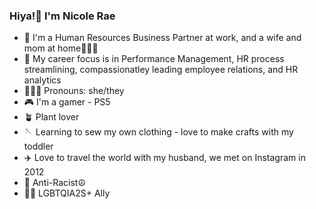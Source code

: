 ### Hiya!👋 I'm Nicole Rae

- 🤝 I'm a Human Resources Business Partner at work, and a wife and mom at home👨‍👩‍👧
- 💼 My career focus is in Performance Management, HR process streamlining, compassionatley leading employee relations, and HR analytics
- 👩🏻‍🦰 Pronouns: she/they
- 🎮 I'm a gamer - PS5
- 🪴 Plant lover
- 🪡 Learning to sew my own clothing - love to make crafts with my toddler
- ✈️ Love to travel the world with my husband, we met on Instagram in 2012
- 🖤 Anti-Racist☮️
- 🏳️‍🌈 LGBTQIA2S+ Ally

### 

<!--
**nicolerae/nicolerae** is a ✨ _special_ ✨ repository because its `README.md` (this file) appears on your GitHub profile.
- 🔭 I’m currently working on ...
- 💻 I’m currently looking to 
- 🌱 I’m currently learning Python
- 💬 Ask me about Career Coaching
- 📫 How to reach me: hello@nicoleraedrummond.com
- 😄 Pronouns: she/her
Here are some ideas to get you started:

- 🔭 I’m currently working on creating readme.md templates for my students
- 🌱 I’m currently learning Python
- 💬 Ask me about Career Coaching
- 📫 How to reach me: hello@nicoleraedrummond.com
- 😄 Pronouns: she/her
- ⚡ Fun fact: I met my partner on Instagram in 2012
-->
